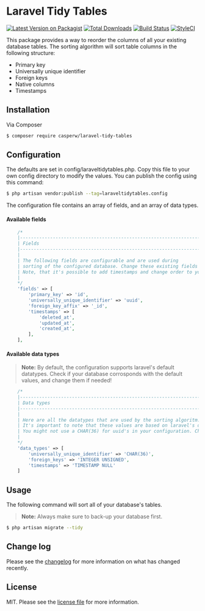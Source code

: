 # Laravel Tidy Tables

[![Latest Version on Packagist][ico-version]][link-packagist]
[![Total Downloads][ico-downloads]][link-downloads]
[![Build Status][ico-travis]][link-travis]
[![StyleCI][ico-styleci]][link-styleci]

This package provides a way to reorder the columns of all your existing database tables. The sorting algorithm will sort table columns in the following structure:

- Primary key  
- Universally unique identifier
- Foreign keys
- Native columns
- Timestamps

## Installation

Via Composer

``` bash
$ composer require casperw/laravel-tidy-tables
```
## Configuration
The defaults are set in config/laraveltidytables.php. Copy this file to your own config directory to modify the values. You can publish the config using this command:
``` bash
$ php artisan vendor:publish --tag=laraveltidytables.config
```
The configuration file contains an array of fields, and an array of data types. 

#### Available fields
```php
    /*
    |--------------------------------------------------------------------------
    | Fields
    |--------------------------------------------------------------------------
    |
    | The following fields are configurable and are used during
    | sorting of the configured database. Change these existing fields to your liking.
    | Note, that it's possible to add timestamps and change order to your liking.
    |
    */
    'fields' => [
        'primary_key' => 'id',
        'universally_unique_identifier' => 'uuid',
        'foreign_key_affix' => '_id',
        'timestamps' => [
            'deleted_at',
            'updated_at',
            'created_at',
        ],
    ],
```

#### Available data types

> **Note:** By default, the configuration supports laravel's default datatypes. Check if your database corrosponds with the default values, and change them if needed!

```php
    /*
    |--------------------------------------------------------------------------
    | Data types
    |--------------------------------------------------------------------------
    |
    | Here are all the datatypes that are used by the sorting algoritm.
    | It's important to note that these values are based on laravel's default migration data types.
    | You might not use a CHAR(36) for uuid's in your configuration. Change these values if so.
    |
    */
    'data_types' => [
        'universally_unique_identifier' => 'CHAR(36)',
        'foreign_keys' => 'INTEGER UNSIGNED',
        'timestamps' => 'TIMESTAMP NULL'
    ]
```

## Usage
The following command will sort all of your database's tables. 

> **Note:** Always make sure to back-up your database first.

``` bash
$ php artisan migrate --tidy
```


## Change log

Please see the [changelog](changelog.md) for more information on what has changed recently.


## License

MIT. Please see the [license file](license.md) for more information.

[ico-version]: https://img.shields.io/packagist/v/casperw/laravel-tidy-tables.svg?style=flat-square
[ico-downloads]: https://img.shields.io/packagist/dt/casperw/laravel-tidy-tables.svg?style=flat-square
[ico-travis]: https://img.shields.io/travis/casperw/laravel-tidy-tables/master.svg?style=flat-square
[ico-styleci]: https://styleci.io/repos/12345678/shield

[link-packagist]: https://packagist.org/packages/casperw/laravel-tidy-tables
[link-downloads]: https://packagist.org/packages/casperw/laravel-tidy-tables
[link-travis]: https://travis-ci.org/casperw/laravel-tidy-tables
[link-styleci]: https://styleci.io/repos/12345678
[link-author]: https://github.com/casperw
